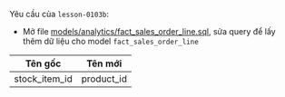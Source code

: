 Yêu cầu của `lesson-0103b`:
- Mở file [models/analytics/fact_sales_order_line.sql](../models/analytics/fact_sales_order_line.sql), sửa query để lấy thêm dữ liệu cho model `fact_sales_order_line`

| Tên gốc         | Tên mới      |
|-----------------|--------------|
| stock_item_id   | product_id   |